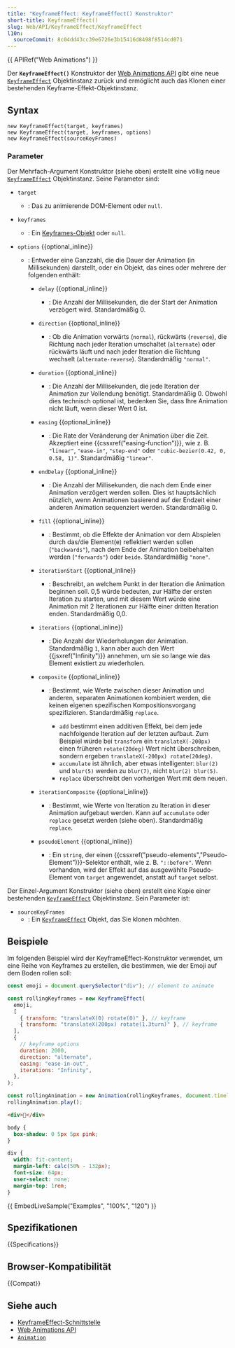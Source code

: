```yaml
---
title: "KeyframeEffect: KeyframeEffect() Konstruktor"
short-title: KeyframeEffect()
slug: Web/API/KeyframeEffect/KeyframeEffect
l10n:
  sourceCommit: 8c04dd43cc39e6726e3b15416d8498f8514cd071
---
```


{{ APIRef("Web Animations") }}

Der **`KeyframeEffect()`** Konstruktor der [Web Animations API](/de/docs/Web/API/Web_Animations_API) gibt eine neue [`KeyframeEffect`](/de/docs/Web/API/KeyframeEffect) Objektinstanz zurück und ermöglicht auch das Klonen einer bestehenden Keyframe-Effekt-Objektinstanz.

## Syntax

```js-nolint
new KeyframeEffect(target, keyframes)
new KeyframeEffect(target, keyframes, options)
new KeyframeEffect(sourceKeyFrames)
```

### Parameter

Der Mehrfach-Argument Konstruktor (siehe oben) erstellt eine völlig neue [`KeyframeEffect`](/de/docs/Web/API/KeyframeEffect) Objektinstanz. Seine Parameter sind:

- `target`
  - : Das zu animierende DOM-Element oder `null`.
- `keyframes`
  - : Ein [Keyframes-Objekt](/de/docs/Web/API/Web_Animations_API/Keyframe_Formats) oder `null`.
- `options` {{optional_inline}}

  - : Entweder eine Ganzzahl, die die Dauer der Animation (in Millisekunden) darstellt, oder ein Objekt, das eines oder mehrere der folgenden enthält:

    - `delay` {{optional_inline}}
      - : Die Anzahl der Millisekunden, die der Start der Animation verzögert wird. Standardmäßig 0.
    - `direction` {{optional_inline}}
      - : Ob die Animation vorwärts (`normal`), rückwärts (`reverse`), die Richtung nach jeder Iteration umschaltet (`alternate`) oder rückwärts läuft und nach jeder Iteration die Richtung wechselt (`alternate-reverse`). Standardmäßig `"normal"`.
    - `duration` {{optional_inline}}
      - : Die Anzahl der Millisekunden, die jede Iteration der Animation zur Vollendung benötigt. Standardmäßig 0. Obwohl dies technisch optional ist, bedenken Sie, dass Ihre Animation nicht läuft, wenn dieser Wert 0 ist.
    - `easing` {{optional_inline}}
      - : Die Rate der Veränderung der Animation über die Zeit. Akzeptiert eine {{cssxref("easing-function")}}, wie z. B. `"linear"`, `"ease-in"`, `"step-end"` oder `"cubic-bezier(0.42, 0, 0.58, 1)"`. Standardmäßig `"linear"`.
    - `endDelay` {{optional_inline}}
      - : Die Anzahl der Millisekunden, die nach dem Ende einer Animation verzögert werden sollen. Dies ist hauptsächlich nützlich, wenn Animationen basierend auf der Endzeit einer anderen Animation sequenziert werden. Standardmäßig 0.
    - `fill` {{optional_inline}}
      - : Bestimmt, ob die Effekte der Animation vor dem Abspielen durch das/die Element(e) reflektiert werden sollen (`"backwards"`), nach dem Ende der Animation beibehalten werden (`"forwards"`) oder `beide`. Standardmäßig `"none"`.
    - `iterationStart` {{optional_inline}}
      - : Beschreibt, an welchem Punkt in der Iteration die Animation beginnen soll. 0,5 würde bedeuten, zur Hälfte der ersten Iteration zu starten, und mit diesem Wert würde eine Animation mit 2 Iterationen zur Hälfte einer dritten Iteration enden. Standardmäßig 0,0.
    - `iterations` {{optional_inline}}
      - : Die Anzahl der Wiederholungen der Animation. Standardmäßig `1`, kann aber auch den Wert {{jsxref("Infinity")}} annehmen, um sie so lange wie das Element existiert zu wiederholen.
    - `composite` {{optional_inline}}

      - : Bestimmt, wie Werte zwischen dieser Animation und anderen, separaten
        Animationen kombiniert werden, die keinen eigenen spezifischen Kompositionsvorgang spezifizieren. Standardmäßig
        `replace`.

        - `add` bestimmt einen additiven Effekt, bei dem jede nachfolgende Iteration
          auf der letzten aufbaut. Zum Beispiel würde bei `transform` ein
          `translateX(-200px)` einen früheren
          `rotate(20deg)` Wert nicht überschreiben, sondern ergeben
          `translateX(-200px) rotate(20deg)`.
        - `accumulate` ist ähnlich, aber etwas intelligenter: `blur(2)`
          und `blur(5)` werden zu `blur(7)`, nicht
          `blur(2) blur(5)`.
        - `replace` überschreibt den vorherigen Wert mit dem neuen.

    - `iterationComposite` {{optional_inline}}
      - : Bestimmt, wie Werte von Iteration zu Iteration in dieser Animation aufgebaut werden. Kann auf
        `accumulate` oder `replace` gesetzt werden (siehe oben). Standardmäßig
        `replace`.
    - `pseudoElement` {{optional_inline}}
      - : Ein `string`, der einen {{cssxref("pseudo-elements","Pseudo-Element")}}-Selektor enthält, wie z. B. `"::before"`. Wenn vorhanden, wird der Effekt auf das ausgewählte Pseudo-Element von `target` angewendet, anstatt auf `target` selbst.

Der Einzel-Argument Konstruktor (siehe oben) erstellt eine Kopie einer bestehenden [`KeyframeEffect`](/de/docs/Web/API/KeyframeEffect) Objektinstanz. Sein Parameter ist:

- `sourceKeyFrames`
  - : Ein [`KeyframeEffect`](/de/docs/Web/API/KeyframeEffect) Objekt, das Sie klonen möchten.

## Beispiele

Im folgenden Beispiel wird der KeyframeEffect-Konstruktor verwendet, um eine Reihe von Keyframes zu erstellen, die bestimmen, wie der Emoji auf dem Boden rollen soll:

```js
const emoji = document.querySelector("div"); // element to animate

const rollingKeyframes = new KeyframeEffect(
  emoji,
  [
    { transform: "translateX(0) rotate(0)" }, // keyframe
    { transform: "translateX(200px) rotate(1.3turn)" }, // keyframe
  ],
  {
    // keyframe options
    duration: 2000,
    direction: "alternate",
    easing: "ease-in-out",
    iterations: "Infinity",
  },
);

const rollingAnimation = new Animation(rollingKeyframes, document.timeline);
rollingAnimation.play();
```

```html
<div>🤣</div>
```

```css hidden
body {
  box-shadow: 0 5px 5px pink;
}

div {
  width: fit-content;
  margin-left: calc(50% - 132px);
  font-size: 64px;
  user-select: none;
  margin-top: 1rem;
}
```

{{ EmbedLiveSample("Examples", "100%", "120") }}

## Spezifikationen

{{Specifications}}

## Browser-Kompatibilität

{{Compat}}

## Siehe auch

- [KeyframeEffect-Schnittstelle](/de/docs/Web/API/KeyframeEffect)
- [Web Animations API](/de/docs/Web/API/Web_Animations_API)
- [`Animation`](/de/docs/Web/API/Animation)
